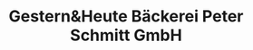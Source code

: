 ---
title: "Gestern&Heute Bäckerei Peter Schmitt GmbH"
url: /sennfeld/gesternundheute-baeckerei-peter-schmitt-gmbh/
shop: Bäckerei
---